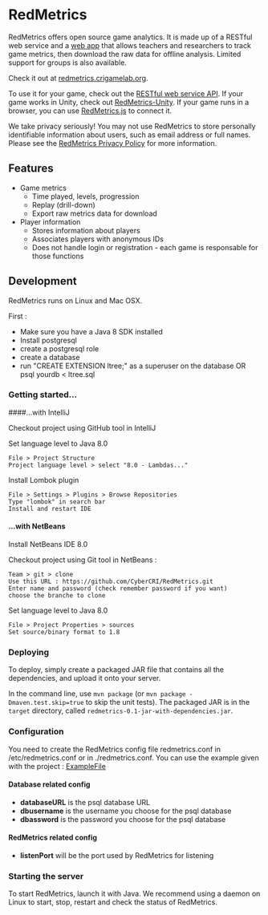 # RedMetrics

RedMetrics offers open source game analytics. It is made up of a RESTful web service and a [web app](https://github.com/CyberCRI/RedMetrics-Web) that allows teachers and researchers to track game metrics, then download the raw data for offline analysis. Limited support for groups is also available.

Check it out at [redmetrics.crigamelab.org](http://redmetrics.crigamelab.org). 

To use it for your game, check out the [RESTful web service API](API.md). If your game works in Unity, check out [RedMetrics-Unity](https://github.com/CyberCRI/RedMetrics-Unity). If your game runs in a browser, you can use [RedMetrics.js](https://github.com/CyberCRI/RedMetrics.js) to connect it.

We take privacy seriously! You may not use RedMetrics to store personally identifiable information about users, such as email address or full names. Please see the [RedMetrics Privacy Policy](PRIVACY.MD) for more information.

## Features

* Game metrics
    * Time played, levels, progression
    * Replay (drill-down)
    * Export raw metrics data for download
* Player information
    * Stores information about players
    * Associates players with anonymous IDs 
    * Does not handle login or registration - each game is responsable for those functions

## Development

RedMetrics runs on Linux and Mac OSX.

First :

 - Make sure you have a Java 8 SDK installed
 - Install postgresql
 - create a postgresql role
 - create a database 
 - run "CREATE EXTENSION ltree;" as a superuser on the database
   OR
   psql yourdb < ltree.sql

### Getting started...

####...with IntelliJ

Checkout project using GitHub tool in IntelliJ

Set language level to Java 8.0

    File > Project Structure
    Project language level > select "8.0 - Lambdas..."

Install Lombok plugin

    File > Settings > Plugins > Browse Repositories
    Type "lombok" in search bar
    Install and restart IDE

#### ...with NetBeans

Install NetBeans IDE 8.0

Checkout project using Git tool in NetBeans :

    Team > git > clone
    Use this URL : https://github.com/CyberCRI/RedMetrics.git
    Enter name and password (check remember password if you want)
    choose the branche to clone

Set language level to Java 8.0

    File > Project Properties > sources
    Set source/binary format to 1.8

### Deploying 

To deploy, simply create a packaged JAR file that contains all the dependencies, and upload it onto your server.

In the command line, use `mvn package` (or `mvn package -Dmaven.test.skip=true` to skip the unit tests). The packaged JAR is in the `target` directory, called `redmetrics-0.1-jar-with-dependencies.jar`. 

### Configuration

You need to create the RedMetrics config file redmetrics.conf in /etc/redmetrics.conf or in ./redmetrics.conf.
You can use the example given with the project : [ExampleFile](https://github.com/CyberCRI/RedMetrics/blob/master/src/main/java/redmetricsExample.conf)

#### Database related config
 * **databaseURL** is the psql database URL
 * **dbusername** is the username you choose for the psql database
 * **dbassword** is the password you choose for the psql database

#### RedMetrics related config
 * **listenPort** will be the port used by RedMetrics for listening

### Starting the server

To start RedMetrics, launch it with Java. We recommend using a daemon on Linux to start, stop, restart and check the status of RedMetrics.
